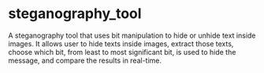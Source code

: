 # steganography_tool
A steganography tool that uses bit manipulation to hide or unhide text inside images. It allows user to hide texts inside images, extract those texts, choose which bit, from least to most significant bit, is used to hide the message, and compare the results in real-time. 
